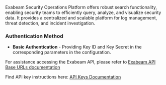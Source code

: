 Exabeam Security Operations Platform offers robust search functionality, enabling security
teams to efficiently query, analyze, and visualize security data. 
It provides a centralized and scalable platform for log management, threat detection, and incident investigation.

### Authentication Method
 - **Basic Authentication** - Providing Key ID and Key Secret in the corresponding   parameters in the configuration.


For assistance accessing the Exabeam API, please refer to [Exabeam API Base URLs documentation](https://developers.exabeam.com/exabeam/docs/exabeam-api-base-urls)

Find API key instructions here: [API Keys Documentation](https://developers.exabeam.com/exabeam/docs/api-keys)

